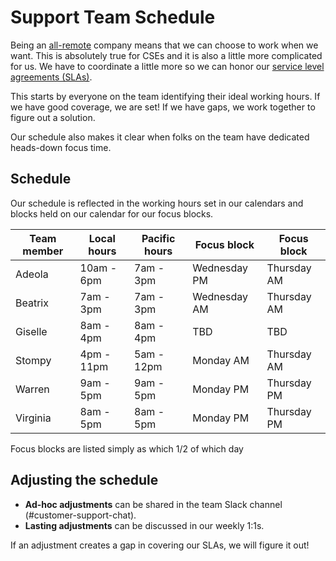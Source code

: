 # Support Team Schedule

Being an [all-remote](https://about.sourcegraph.com/company/remote) company means that we can choose to work when we want. This is absolutely true for CSEs and it is also a little more complicated for us. We have to coordinate a little more so we can honor our [service level agreements (SLAs)](https://about.sourcegraph.com/handbook/ce/support#our-service-level-agreements-slas). 

This starts by everyone on the team identifying their ideal working hours. If we have good coverage, we are set! If we have gaps, we work together to figure out a solution. 

Our schedule also makes it clear when folks on the team have dedicated heads-down focus time.

## Schedule
Our schedule is reflected in the working hours set in our calendars and blocks held on our calendar for our focus blocks.

|Team member|Local hours|Pacific hours|Focus block|Focus block
|---|---|---|---|---|
|Adeola|10am - 6pm|7am - 3pm|Wednesday PM|Thursday AM|
|Beatrix|7am - 3pm|7am - 3pm|Wednesday AM|Thursday AM|
|Giselle|8am - 4pm|8am - 4pm|TBD|TBD|
|Stompy|4pm - 11pm|5am - 12pm|Monday AM|Thursday AM|
|Warren|9am - 5pm|9am - 5pm|Monday PM|Thursday PM|
|Virginia|8am - 5pm|8am - 5pm|Monday PM|Thursday PM|

Focus blocks are listed simply as which 1/2 of which day

## Adjusting the schedule
* **Ad-hoc adjustments** can be shared in the team Slack channel (#customer-support-chat).
* **Lasting adjustments** can be discussed in our weekly 1:1s. 

If an adjustment creates a gap in covering our SLAs, we will figure it out! 



